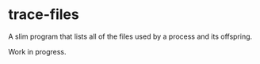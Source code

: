 # trace-files

A slim program that lists all of the files used by a process and its offspring.

Work in progress.
